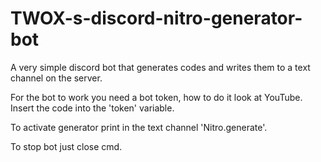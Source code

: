 # TWOX-s-discord-nitro-generator-bot
A very simple discord bot that generates codes and writes them to a text channel on the server.

For the bot to work you need a bot token, how to do it look at YouTube. Insert the code into the 'token' variable.

To activate generator print in the text channel 'Nitro.generate'.

To stop bot just close cmd.


